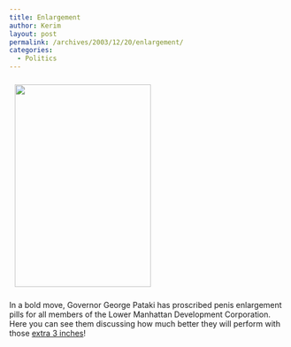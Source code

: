 ```yaml
---
title: Enlargement
author: Kerim
layout: post
permalink: /archives/2003/12/20/enlargement/
categories:
  - Politics
---
```

<img src="http://test.oxus.net/images/3inches.jpg" height="366" width="246" align="center" border="0" hspace="10" vspace="10" />  
  
In a bold move, Governor George Pataki has proscribed penis enlargement pills for all members of the Lower Manhattan Development Corporation. Here you can see them discussing how much better they will perform with those <a href="http://www.nytimes.com/2003/12/20/nyregion/20TALL.html?ex=1072587600&#38;en=236eca96876ef84e&#38;ei=5062&#38;partner=GOOGLE" onclick="_gaq.push(['_trackEvent', 'outbound-article', 'http://www.nytimes.com/2003/12/20/nyregion/20TALL.html?ex=1072587600&en=236eca96876ef84e&ei=5062&partner=GOOGLE', 'extra 3 inches']);" >extra 3 inches</a>!

